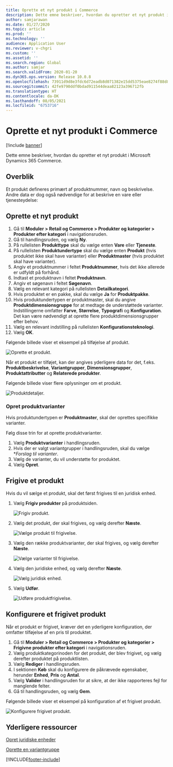 ```yaml
---
title: Oprette et nyt produkt i Commerce
description: Dette emne beskriver, hvordan du opretter et nyt produkt i Microsoft Dynamics 365 Commerce.
author: samjarawan
ms.date: 01/27/2020
ms.topic: article
ms.prod: ''
ms.technology: ''
audience: Application User
ms.reviewer: v-chgri
ms.custom: ''
ms.assetid: ''
ms.search.region: Global
ms.author: samjar
ms.search.validFrom: 2020-01-20
ms.dyn365.ops.version: Release 10.0.8
ms.openlocfilehash: 73911d9d8e3fdc6d72eadb8d071382e15dd5375eae8274f88d88b1078e7720f6
ms.sourcegitcommit: 42fe9790ddf0bdad911544deaa82123a396712fb
ms.translationtype: HT
ms.contentlocale: da-DK
ms.lasthandoff: 08/05/2021
ms.locfileid: "6753716"
---
```

# <a name="create-a-new-product-in-commerce"></a>Oprette et nyt produkt i Commerce


[!include [banner](includes/banner.md)]

Dette emne beskriver, hvordan du opretter et nyt produkt i Microsoft Dynamics 365 Commerce.

## <a name="overview"></a>Overblik

Et produkt defineres primært af produktnummer, navn og beskrivelse. Andre data er dog også nødvendige for at beskrive en vare eller tjenesteydelse:

## <a name="create-a-new-product"></a>Oprette et nyt produkt

1. Gå til **Moduler \> Retail og Commerce \> Produkter og kategorier \> Produkter efter kategori** i navigationsruden.
1. Gå til handlingsruden, og vælg **Ny**.
1. På rullelisten **Produkttype** skal du vælge enten **Vare** eller **Tjeneste**.
1. På rullelisten **Produktundertype** skal du vælge enten **Produkt** (hvis produktet ikke skal have varianter) eller **Produktmaster** (hvis produktet skal have varianter).
1. Angiv et produktnummer i feltet **Produktnummer**, hvis det ikke allerede er udfyldt på forhånd.
1. Indtast et produktnavn i feltet **Produktnavn**.
1. Angiv et søgenavn i feltet **Søgenavn**.
1. Vælg en relevant kategori på rullelisten **Detailkategori**.
1. Hvis produktet er en pakke, skal du vælge **Ja** for **Produktpakke**.
1. Hvis produktundertypen er produktmaster, skal du angive **Produktdimensionsgruppe** for at medtage de understøttede varianter. Indstillingerne omfatter **Farve**, **Størrelse**, **Typografi** og **Konfiguration**. Det kan være nødvendigt at oprette flere produktdimensionsgrupper efter behov.
1. Vælg en relevant indstilling på rullelisten **Konfigurationsteknologi**.
1. Vælg **OK**.

Følgende billede viser et eksempel på tilføjelse af produkt.

![Oprette et produkt.](media/create-new-product.png)

Når et produkt er tilføjet, kan der angives yderligere data for det, f.eks. **Produktbeskrivelse**, **Variantgrupper**, **Dimensionsgrupper**, **Produktattributter** og **Relaterede produkter**.

Følgende billede viser flere oplysninger om et produkt.

![Produktdetaljer.](media/create-new-product-2.png)

### <a name="create-product-variants"></a>Opret produktvarianter

Hvis produktundertypen er **Produktmaster**, skal der oprettes specifikke varianter. 

Følg disse trin for at oprette produktvarianter.

1. Vælg **Produktvarianter** i handlingsruden.
1. Hvis der er valgt variantgrupper i handlingsruden, skal du vælge **Forslag til varianter*.
1. Vælg de varianter, du vil understøtte for produktet.
1. Vælg **Opret**.

## <a name="release-a-product"></a>Frigive et produkt

Hvis du vil sælge et produkt, skal det først frigives til en juridisk enhed.

1. Vælg **Frigiv produkter** på produktsiden.

    ![Frigiv produkt.](media/create-new-product-3.png)

1. Vælg det produkt, der skal frigives, og vælg derefter **Næste**.

    ![Vælge produkt til frigivelse.](media/create-new-product-4.png)

1. Vælg den række produktvarianter, der skal frigives, og vælg derefter **Næste**.

    ![Vælge varianter til frigivelse.](media/create-new-product-5.png)

1. Vælg den juridiske enhed, og vælg derefter **Næste**.

    ![Vælg juridisk enhed.](media/create-new-product-6.png)

1. Vælg **Udfør**.

    ![Udføre produktfrigivelse.](media/create-new-product-7.png)

## <a name="configure-a-released-product"></a>Konfigurere et frigivet produkt

Når et produkt er frigivet, kræver det en yderligere konfiguration, der omfatter tilføjelse af en pris til produktet.

1. Gå til **Moduler \> Retail og Commerce \> Produkter og kategorier \> Frigivne produkter efter kategori** i navigationsruden.
1. Vælg produktkategorinoden for det produkt, der blev frigivet, og vælg derefter produktet på produktlisten.
1. Vælg **Rediger** i handlingsruden.
1. I sektionen **Køb** skal du konfigurere de påkrævede egenskaber, herunder **Enhed**, **Pris** og **Antal**.
1. Vælg **Valider** i handlingsruden for at sikre, at der ikke rapporteres fejl for manglende felter.
1. Gå til handlingsruden, og vælg **Gem**.

Følgende billede viser et eksempel på konfiguration af et frigivet produkt.

![Konfigurere frigivet produkt.](media/create-new-product-8.png)

## <a name="additional-resources"></a>Yderligere ressourcer

[Opret juridiske enheder](channels-legal-entities.md)

[Oprette en variantgruppe](create-variant-group.md) 


[!INCLUDE[footer-include](../includes/footer-banner.md)]